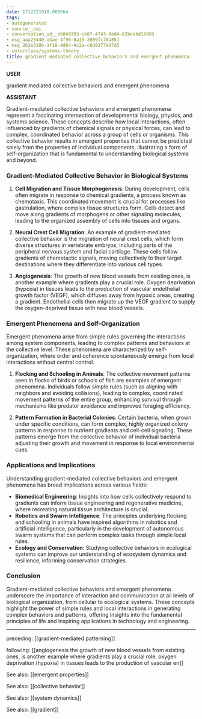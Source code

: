 ```yaml
---
date: 1712221018.089564
tags:
- autogenerated
- source__oai
- conversation_id__eb849393-cb8f-4743-9ed4-82beebd15003
- msg_aaa25440-a3ae-4f96-8a15-2089fc78a851
- msg_2b2e310b-1f19-4d04-9c2a-c6d82779d7d5
- colorclass/systems-theory
title: gradient mediated collective behaviors and emergent phenomena
---
```


**USER**

gradient mediated collective behaviors and emergent phenomena


**ASSISTANT**

Gradient-mediated collective behaviors and emergent phenomena represent a fascinating intersection of developmental biology, physics, and systems science. These concepts describe how local interactions, often influenced by gradients of chemical signals or physical forces, can lead to complex, coordinated behavior across a group of cells or organisms. This collective behavior results in emergent properties that cannot be predicted solely from the properties of individual components, illustrating a form of self-organization that is fundamental to understanding biological systems and beyond.

### Gradient-Mediated Collective Behavior in Biological Systems

1. **Cell Migration and Tissue Morphogenesis**: During development, cells often migrate in response to chemical gradients, a process known as chemotaxis. This coordinated movement is crucial for processes like gastrulation, where complex tissue structures form. Cells detect and move along gradients of morphogens or other signaling molecules, leading to the organized assembly of cells into tissues and organs.

2. **Neural Crest Cell Migration**: An example of gradient-mediated collective behavior is the migration of neural crest cells, which form diverse structures in vertebrate embryos, including parts of the peripheral nervous system and facial cartilage. These cells follow gradients of chemotactic signals, moving collectively to their target destinations where they differentiate into various cell types.

3. **Angiogenesis**: The growth of new blood vessels from existing ones, is another example where gradients play a crucial role. Oxygen deprivation (hypoxia) in tissues leads to the production of vascular endothelial growth factor (VEGF), which diffuses away from hypoxic areas, creating a gradient. Endothelial cells then migrate up the VEGF gradient to supply the oxygen-deprived tissue with new blood vessels.

### Emergent Phenomena and Self-Organization

Emergent phenomena arise from simple rules governing the interactions among system components, leading to complex patterns and behaviors at the collective level. These phenomena are characterized by self-organization, where order and coherence spontaneously emerge from local interactions without central control.

1. **Flocking and Schooling in Animals**: The collective movement patterns seen in flocks of birds or schools of fish are examples of emergent phenomena. Individuals follow simple rules (such as aligning with neighbors and avoiding collisions), leading to complex, coordinated movement patterns of the entire group, enhancing survival through mechanisms like predator avoidance and improved foraging efficiency.

2. **Pattern Formation in Bacterial Colonies**: Certain bacteria, when grown under specific conditions, can form complex, highly organized colony patterns in response to nutrient gradients and cell-cell signaling. These patterns emerge from the collective behavior of individual bacteria adjusting their growth and movement in response to local environmental cues.

### Applications and Implications

Understanding gradient-mediated collective behaviors and emergent phenomena has broad implications across various fields:

- **Biomedical Engineering**: Insights into how cells collectively respond to gradients can inform tissue engineering and regenerative medicine, where recreating natural tissue architecture is crucial.
- **Robotics and Swarm Intelligence**: The principles underlying flocking and schooling in animals have inspired algorithms in robotics and artificial intelligence, particularly in the development of autonomous swarm systems that can perform complex tasks through simple local rules.
- **Ecology and Conservation**: Studying collective behaviors in ecological systems can improve our understanding of ecosystem dynamics and resilience, informing conservation strategies.

### Conclusion

Gradient-mediated collective behaviors and emergent phenomena underscore the importance of interaction and communication at all levels of biological organization, from cellular to ecological systems. These concepts highlight the power of simple rules and local interactions in generating complex behaviors and patterns, offering insights into the fundamental principles of life and inspiring applications in technology and engineering.


---

preceding: [[gradient-mediated patterning]]  


following: [[angiogenesis the growth of new blood vessels from existing ones, is another example where gradients play a crucial role. oxygen deprivation (hypoxia) in tissues leads to the production of vascular en]]

See also: [[emergent properties]]


See also: [[collective behavior]]


See also: [[system dynamics]]


See also: [[gradient]]